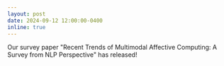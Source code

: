 ```yaml
---
layout: post
date: 2024-09-12 12:00:00-0400
inline: true
---
```


Our survey paper "Recent Trends of Multimodal Affective Computing: A Survey from NLP Perspective" has released!